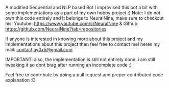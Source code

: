 A modified Sequential and NLP based Bot
I improvised this bot a bit with some implementations as a part of my own hobby project :)
Note: I do not own this code entirely and It belongs to NeuralNine, make sure to checkout his: 
Youtube: https://www.youtube.com/c/NeuralNine &
Github: https://github.com/NeuralNine?tab=repositories

If anyone is interested in knowing more about this project and my implementations about this project then feel free to contact me!
heres my mail: contactjay0x5@gmail.com

IMPORTANT: also, the implementation is still not entirely done, i am still tweaking it so dont brag after running an incomplete code ;)

Feel free to contribute by doing a pull request and proper contributed code explanation :D
